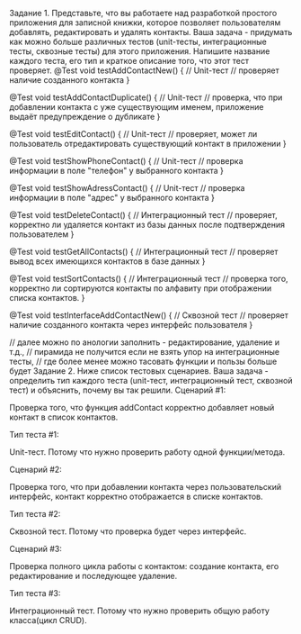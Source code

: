 Задание 1. Представьте, что вы работаете над разработкой простого приложения для записной книжки, которое позволяет пользователям добавлять, редактировать и удалять контакты. Ваша задача - придумать как можно больше различных тестов (unit-тесты, интеграционные тесты, сквозные тесты) для этого приложения. Напишите название каждого теста, его тип и краткое описание того, что этот тест проверяет.
@Test
void testAddContactNew() {
    // Unit-тест
    // проверяет наличие созданного контакта
}

@Test
void testAddContactDuplicate() {
    // Unit-тест
    // проверка, что при добавлении контакта с уже существующим именем, приложение выдаёт предупреждение о дубликате
}

@Test
void testEditContact() {
    // Unit-тест
    // проверяет, может ли пользователь отредактировать существующий контакт в приложении
}

@Test
void testShowPhoneContact() {
    // Unit-тест
    // проверка информации в поле "телефон" у выбранного контакта
}

@Test
void testShowAdressContact() {
    // Unit-тест
    // проверка информации в поле "адрес" у выбранного контакта
}

@Test
void testDeleteContact() {
    // Интеграционный тест
    // проверяет, корректно ли удаляется контакт из базы данных после подтверждения пользователем
}

@Test
void testGetAllContacts() {
    // Интеграционный тест
    // проверяет вывод всех имеющихся контактов в базе данных
}

@Test
void testSortContacts() {
    // Интеграционный тест
    // проверка того, корректно ли сортируются контакты по алфавиту при отображении списка контактов.
}

@Test
void testInterfaceAddContactNew() {
    // Сквозной тест
    // проверяет наличие созданного контакта через интерфейс пользователя
}

// далее можно по анологии заполнить - редактирование, удаление и т.д.,
// пирамида не получится если не взять упор на интеграционные тесты,
// где более менее можно тасовать функции и пользы больше будет
Задание 2. Ниже список тестовых сценариев. Ваша задача - определить тип каждого теста (unit-тест, интеграционный тест, сквозной тест) и объяснить, почему вы так решили.
Сценарий #1:

Проверка того, что функция addContact корректно добавляет новый контакт в список контактов.

Тип теста #1:

Unit-тест. Потому что нужно проверить работу одной функции/метода.

Сценарий #2:

Проверка того, что при добавлении контакта через пользовательский интерфейс, контакт корректно отображается в списке контактов.

Тип теста #2:

Сквозной тест. Потому что проверка будет через интерфейс.

Сценарий #3:

Проверка полного цикла работы с контактом: создание контакта, его редактирование и последующее удаление.

Тип теста #3:

Интеграционный тест. Потому что нужно проверить общую работу класса(цикл CRUD).
